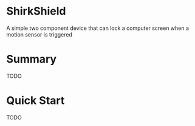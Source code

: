 # ShirkShield
A simple two component device that can lock a computer screen when a motion sensor is triggered

# Summary

TODO

# Quick Start

TODO